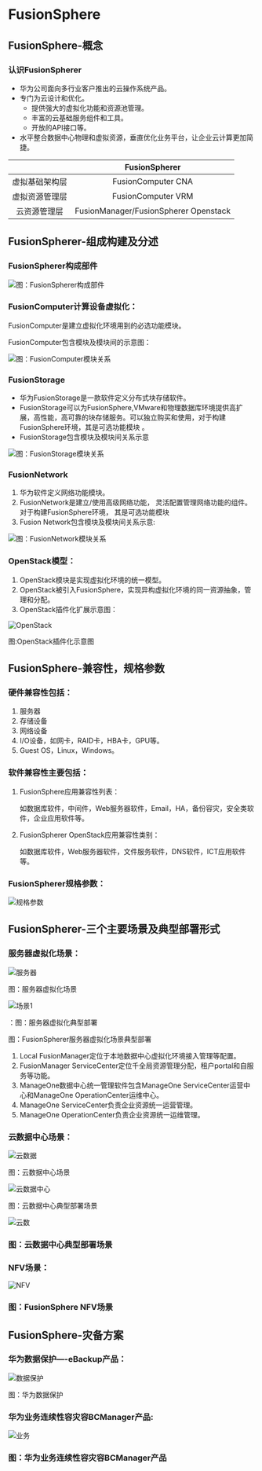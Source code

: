 # FusionSphere

## FusionSphere-概念

###  认识FusionSpherer

* 华为公司面向多行业客户推出的云操作系统产品。 
* 专门为云设计和优化。 
  * 提供强大的虚拟化功能和资源池管理。 
  * 丰富的云基础服务组件和工具。 
  * 开放的API接口等。 
* 水平整合数据中心物理和虚拟资源，垂直优化业务平台，让企业云计算更加简捷。

|   | FusionSpherer |
| :---: | :---: |
| 虚拟基础架构层 | FusionComputer CNA |
| 虚拟资源管理层 | FusionComputer VRM |
| 云资源管理层 | FusionManager/FusionSpherer Openstack |

## FusionSpherer-组成构建及分述 

### FusionSpherer构成部件

![&#x56FE;&#xFF1A;FusionSpherer&#x6784;&#x6210;&#x90E8;&#x4EF6;](../../../.gitbook/assets/image%20%285%29.png)

### FusionComputer计算设备虚拟化：

FusionComputer是建立虚拟化环境用到的必选功能模块。

FusionComputer包含模块及模块间的示意图：

![&#x56FE;&#xFF1A;FusionComputer&#x6A21;&#x5757;&#x5173;&#x7CFB;](../../../.gitbook/assets/image%20%289%29.png)

### FusionStorage

* 华为FusionStorage是一款软件定义分布式块存储软件。 
* FusionStorage可以为FusionSphere,VMware和物理数据库环境提供高扩展，高性能，高可靠的块存储服务。可以独立购买和使用，对于构建FusionSphere环境，其是可选功能模块 。 
* FusionStorage包含模块及模块间关系示意 

![&#x56FE;&#xFF1A;FusionStorage&#x6A21;&#x5757;&#x5173;&#x7CFB;](../../../.gitbook/assets/image%20%2812%29.png)

### FusionNetwork

1. 华为软件定义网络功能模块。
2. FusionNetwork是建立/使用高级网络功能， 灵活配置管理网络功能的组件。对于构建FusionSphere环境， 其是可选功能模块
3. Fusion Network包含模块及模块间关系示意:

![&#x56FE;&#xFF1A;FusionNetwork&#x6A21;&#x5757;&#x5173;&#x7CFB;](../../../.gitbook/assets/image%20%282%29.png)

### OpenStack模型： <a id="OpenStack&#x6A21;&#x578B;&#xFF1A;"></a>

1. OpenStack模块是实现虚拟化环境的统一模型。
2. OpenStack被引入FusionSphere，实现异构虚拟化环境的同一资源抽象，管理和分配。
3. OpenStack插件化扩展示意图：

![OpenStack](https://cshihong.github.io/2018/03/04/FusionSphere%E6%95%B4%E4%BD%93%E4%BB%8B%E7%BB%8D/OpenStack.png)

图:OpenStack插件化示意图

## FusionSphere-兼容性，规格参数 <a id="FusionSphere-&#x517C;&#x5BB9;&#x6027;&#xFF0C;&#x89C4;&#x683C;&#x53C2;&#x6570;"></a>

### 硬件兼容性包括： <a id="&#x786C;&#x4EF6;&#x517C;&#x5BB9;&#x6027;&#x5305;&#x62EC;&#xFF1A;"></a>

1. 服务器
2. 存储设备
3. 网络设备
4. I/O设备，如网卡，RAID卡，HBA卡，GPU等。
5. Guest OS，Linux，Windows。

### 软件兼容性主要包括： <a id="&#x8F6F;&#x4EF6;&#x517C;&#x5BB9;&#x6027;&#x4E3B;&#x8981;&#x5305;&#x62EC;&#xFF1A;"></a>

1. FusionSphere应用兼容性列表：

   如数据库软件，中间件，Web服务器软件，Email，HA，备份容灾，安全类软件，企业应用软件等。

2. FusionSpherer OpenStack应用兼容性类别：

   如数据库软件，Web服务器软件，文件服务软件，DNS软件，ICT应用软件等。

### FusionSpherer规格参数： <a id="FusionSpherer&#x89C4;&#x683C;&#x53C2;&#x6570;&#xFF1A;"></a>

![&#x89C4;&#x683C;&#x53C2;&#x6570;](https://cshihong.github.io/2018/03/04/FusionSphere%E6%95%B4%E4%BD%93%E4%BB%8B%E7%BB%8D/%E8%A7%84%E6%A0%BC%E5%8F%82%E6%95%B0.png)

## FusionSpherer-三个主要场景及典型部署形式 <a id="FusionSpherer-&#x4E09;&#x4E2A;&#x4E3B;&#x8981;&#x573A;&#x666F;&#x53CA;&#x5178;&#x578B;&#x90E8;&#x7F72;&#x5F62;&#x5F0F;"></a>

### 服务器虚拟化场景： <a id="&#x670D;&#x52A1;&#x5668;&#x865A;&#x62DF;&#x5316;&#x573A;&#x666F;&#xFF1A;"></a>

![&#x670D;&#x52A1;&#x5668;](https://cshihong.github.io/2018/03/04/FusionSphere%E6%95%B4%E4%BD%93%E4%BB%8B%E7%BB%8D/%E6%9C%8D%E5%8A%A1%E5%99%A8.png)

图：服务器虚拟化场景

![&#x573A;&#x666F;1](https://cshihong.github.io/2018/03/04/FusionSphere%E6%95%B4%E4%BD%93%E4%BB%8B%E7%BB%8D/%E5%9C%BA%E6%99%AF1.png)

：图：服务器虚拟化典型部署

图：FusionSpherer服务器虚拟化场景典型部署

1. Local FusionManager定位于本地数据中心虚拟化环境接入管理等配置。
2. FusionManager ServiceCenter定位千全局资源管理分配，租户portal和自服务等功能。
3. ManageOne数据中心统一管理软件包含ManageOne ServiceCenter运营中心和ManageOne OperationCenter运维中心。
4. ManageOne ServiceCenter负责企业资源统一运营管理。
5. ManageOne OperationCenter负责企业资源统一运维管理。

### 云数据中心场景： <a id="&#x4E91;&#x6570;&#x636E;&#x4E2D;&#x5FC3;&#x573A;&#x666F;&#xFF1A;"></a>

![&#x4E91;&#x6570;&#x636E;](https://cshihong.github.io/2018/03/04/FusionSphere%E6%95%B4%E4%BD%93%E4%BB%8B%E7%BB%8D/%E4%BA%91%E6%95%B0%E6%8D%AE.png)

图：云数据中心场景

![&#x4E91;&#x6570;&#x636E;&#x4E2D;&#x5FC3;](https://cshihong.github.io/2018/03/04/FusionSphere%E6%95%B4%E4%BD%93%E4%BB%8B%E7%BB%8D/%E4%BA%91%E6%95%B0%E6%8D%AE%E4%B8%AD%E5%BF%83.png)

图：云数据中心典型部署场景

![&#x4E91;&#x6570;](https://cshihong.github.io/2018/03/04/FusionSphere%E6%95%B4%E4%BD%93%E4%BB%8B%E7%BB%8D/%E4%BA%91%E6%95%B0.png)

### 图：云数据中心典型部署场景 <a id="&#x56FE;&#xFF1A;&#x4E91;&#x6570;&#x636E;&#x4E2D;&#x5FC3;&#x5178;&#x578B;&#x90E8;&#x7F72;&#x573A;&#x666F;"></a>

### NFV场景： <a id="NFV&#x573A;&#x666F;&#xFF1A;"></a>

![NFV](https://cshihong.github.io/2018/03/04/FusionSphere%E6%95%B4%E4%BD%93%E4%BB%8B%E7%BB%8D/NFV.png)

### 图：FusionSphere NFV场景 <a id="&#x56FE;&#xFF1A;FusionSphere-NFV&#x573A;&#x666F;"></a>

## FusionSphere-灾备方案 <a id="FusionSphere-&#x707E;&#x5907;&#x65B9;&#x6848;"></a>

### 华为数据保护—-eBackup产品： <a id="&#x534E;&#x4E3A;&#x6570;&#x636E;&#x4FDD;&#x62A4;&#x2014;-eBackup&#x4EA7;&#x54C1;&#xFF1A;"></a>

![&#x6570;&#x636E;&#x4FDD;&#x62A4;](https://cshihong.github.io/2018/03/04/FusionSphere%E6%95%B4%E4%BD%93%E4%BB%8B%E7%BB%8D/%E6%95%B0%E6%8D%AE%E4%BF%9D%E6%8A%A4.png)

图：华为数据保护

### 华为业务连续性容灾容BCManager产品: <a id="&#x534E;&#x4E3A;&#x4E1A;&#x52A1;&#x8FDE;&#x7EED;&#x6027;&#x5BB9;&#x707E;&#x5BB9;BCManager&#x4EA7;&#x54C1;"></a>

![&#x4E1A;&#x52A1;](https://cshihong.github.io/2018/03/04/FusionSphere%E6%95%B4%E4%BD%93%E4%BB%8B%E7%BB%8D/%E4%B8%9A%E5%8A%A1.png)

### 图：华为业务连续性容灾容BCManager产品  <a id="&#x56FE;&#xFF1A;&#x534E;&#x4E3A;&#x4E1A;&#x52A1;&#x8FDE;&#x7EED;&#x6027;&#x5BB9;&#x707E;&#x5BB9;BCManager&#x4EA7;&#x54C1;"></a>



